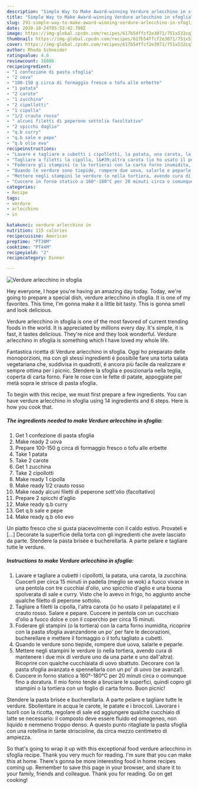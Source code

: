 ```yaml
---
description: "Simple Way to Make Award-winning Verdure arlecchino in sfoglia"
title: "Simple Way to Make Award-winning Verdure arlecchino in sfoglia"
slug: 291-simple-way-to-make-award-winning-verdure-arlecchino-in-sfoglia
date: 2020-10-24T05:53:42.798Z
image: https://img-global.cpcdn.com/recipes/617b54ffcf2e3071/751x532cq70/verdure-arlecchino-in-sfoglia-recipe-main-photo.jpg
thumbnail: https://img-global.cpcdn.com/recipes/617b54ffcf2e3071/751x532cq70/verdure-arlecchino-in-sfoglia-recipe-main-photo.jpg
cover: https://img-global.cpcdn.com/recipes/617b54ffcf2e3071/751x532cq70/verdure-arlecchino-in-sfoglia-recipe-main-photo.jpg
author: Rhoda Schneider
ratingvalue: 4.6
reviewcount: 16886
recipeingredient:
- "1 confezione di pasta sfoglia"
- "2 uova"
- "100-150 g circa di formaggio fresco o tofu alle erbette"
- "1 patata"
- "2 carote"
- "1 zucchina"
- "2 cipollotti"
- "1 cipolla"
- "1/2 crauto rosso"
- " alcuni filetti di peperone sottolio facoltativo"
- "2 spicchi daglio"
- "q.b curry"
- "q.b sale e pepe"
- "q.b olio evo"
recipeinstructions:
- "Lavare e tagliare a cubetti i cipollotti, la patata, una carota, la zucchina. Cuocerli per circa 15 minuti in padella (meglio se wok) a fuoco vivace in una pentola con tre cucchiai d&#39;olio, uno spicchio d&#39;aglio e una buona spolverata di sale e curry. Visto che lo avevo in frigo, ho aggiunto anche qualche filetto di peperone sottolio."
- "Tagliare a filetti la cipolla, l&#39;altra carota (io ho usato il pelapatate) e il crauto rosso. Salare e pepare. Cuocere in pentola con un cucchiaio d&#39;olio a fuoco dolce e con il coperchio per circa 15 minuti."
- "Foderare gli stampini (o la tortiera) con la carta forno inumidita, ricoprire con la pasta sfoglia avanzandone un po&#39; per fare le decorazioni, bucherellare e mettere il formaggio o il tofu tagliato a cubetti."
- "Quando le verdure sono tiepide, rompere due uova, salarle e peparle."
- "Mettere negli stampini le verdure (o nella tortiera, avendo cura di mantenere i due mix di verdure uno da una parte e uno dall&#39;altra). Ricoprire con qualche cucchiaiata di uovo sbattuto. Decorare con la pasta sfoglia avanzata e spennellarla con un po&#39; di uovo (se avanza!)."
- "Cuocere in forno statico a 160°-180°C per 20 minuti circa o comunque fino a doratura. Il mio forno tende a bruciare le superfici, quindi copro gli stampini o la tortiera con un foglio di carta forno. Buon picnic!"
categories:
- Recipe
tags:
- verdure
- arlecchino
- in

katakunci: verdure arlecchino in 
nutrition: 115 calories
recipecuisine: American
preptime: "PT30M"
cooktime: "PT44M"
recipeyield: "2"
recipecategory: Dinner

---
```



![Verdure arlecchino in sfoglia](https://img-global.cpcdn.com/recipes/617b54ffcf2e3071/751x532cq70/verdure-arlecchino-in-sfoglia-recipe-main-photo.jpg)

Hey everyone, I hope you're having an amazing day today. Today, we're going to prepare a special dish, verdure arlecchino in sfoglia. It is one of my favorites. This time, I'm gonna make it a little bit tasty. This is gonna smell and look delicious.

Verdure arlecchino in sfoglia is one of the most favored of current trending foods in the world. It is appreciated by millions every day. It's simple, it is fast, it tastes delicious. They're nice and they look wonderful. Verdure arlecchino in sfoglia is something which I have loved my whole life.

Fantastica ricetta di Verdure arlecchino in sfoglia. Oggi ho preparato delle monoporzioni, ma con gli stessi ingredienti è possibile fare una torta salata vegetariana che, suddivisa in quadrotti, è ancora più facile da realizzare e sempre ottima per i picnic. Stendere la sfoglia e posizionarla nella teglia, coperta di carta forno. Fare le rose con le fette di patate, appoggiate per metà sopra le strisce di pasta sfoglia.


To begin with this recipe, we must first prepare a few ingredients. You can have verdure arlecchino in sfoglia using 14 ingredients and 6 steps. Here is how you cook that.

<!--inarticleads1-->

##### The ingredients needed to make Verdure arlecchino in sfoglia:

1. Get 1 confezione di pasta sfoglia
1. Make ready 2 uova
1. Prepare 100-150 g circa di formaggio fresco o tofu alle erbette
1. Take 1 patata
1. Take 2 carote
1. Get 1 zucchina
1. Take 2 cipollotti
1. Make ready 1 cipolla
1. Make ready 1/2 crauto rosso
1. Make ready  alcuni filetti di peperone sott&#39;olio (facoltativo)
1. Prepare 2 spicchi d&#39;aglio
1. Make ready q.b curry
1. Get q.b sale e pepe
1. Make ready q.b olio evo


Un piatto fresco che si gusta piacevolmente con il caldo estivo. Provateli e […] Decorate la superficie della torta con gli ingredienti che avete lasciato da parte. Stendere la pasta brisée e bucherellarla. A parte pelare e tagliare tutte le verdure. 

<!--inarticleads2-->

##### Instructions to make Verdure arlecchino in sfoglia:

1. Lavare e tagliare a cubetti i cipollotti, la patata, una carota, la zucchina. Cuocerli per circa 15 minuti in padella (meglio se wok) a fuoco vivace in una pentola con tre cucchiai d&#39;olio, uno spicchio d&#39;aglio e una buona spolverata di sale e curry. Visto che lo avevo in frigo, ho aggiunto anche qualche filetto di peperone sottolio.
1. Tagliare a filetti la cipolla, l&#39;altra carota (io ho usato il pelapatate) e il crauto rosso. Salare e pepare. Cuocere in pentola con un cucchiaio d&#39;olio a fuoco dolce e con il coperchio per circa 15 minuti.
1. Foderare gli stampini (o la tortiera) con la carta forno inumidita, ricoprire con la pasta sfoglia avanzandone un po&#39; per fare le decorazioni, bucherellare e mettere il formaggio o il tofu tagliato a cubetti.
1. Quando le verdure sono tiepide, rompere due uova, salarle e peparle.
1. Mettere negli stampini le verdure (o nella tortiera, avendo cura di mantenere i due mix di verdure uno da una parte e uno dall&#39;altra). Ricoprire con qualche cucchiaiata di uovo sbattuto. Decorare con la pasta sfoglia avanzata e spennellarla con un po&#39; di uovo (se avanza!).
1. Cuocere in forno statico a 160°-180°C per 20 minuti circa o comunque fino a doratura. Il mio forno tende a bruciare le superfici, quindi copro gli stampini o la tortiera con un foglio di carta forno. Buon picnic!


Stendere la pasta brisée e bucherellarla. A parte pelare e tagliare tutte le verdure. Sbollentare in acqua le carote, le patate e i broccoli. Lavorare i tuorli con la ricotta, regolare di sale ed aggiungere qualche cucchiaio di latte se necessario: il composto deve essere fluido ed omogeneo, non liquido e nemmeno troppo denso. A questo punto ritagliate la pasta sfoglia con una rotellina in tante striscioline, da circa mezzo centimetro di ampiezza. 

So that's going to wrap it up with this exceptional food verdure arlecchino in sfoglia recipe. Thank you very much for reading. I'm sure that you can make this at home. There's gonna be more interesting food in home recipes coming up. Remember to save this page in your browser, and share it to your family, friends and colleague. Thank you for reading. Go on get cooking!
